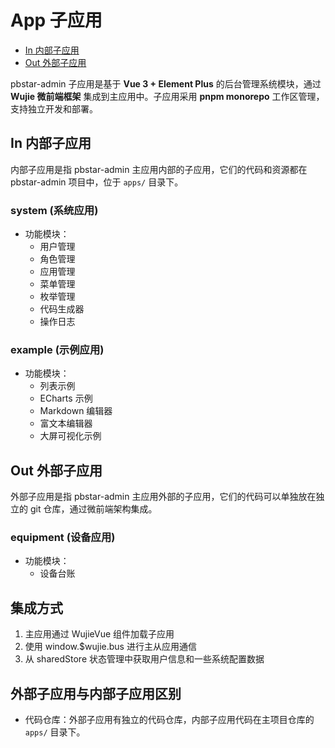 # App 子应用

- [In 内部子应用](#In-内部子应用)
- [Out 外部子应用](#Out-外部子应用)

pbstar-admin 子应用是基于 **Vue 3 + Element Plus** 的后台管理系统模块，通过 **Wujie 微前端框架** 集成到主应用中。子应用采用 **pnpm monorepo** 工作区管理，支持独立开发和部署。

## In 内部子应用

内部子应用是指 pbstar-admin 主应用内部的子应用，它们的代码和资源都在 pbstar-admin 项目中，位于 `apps/` 目录下。

### system (系统应用)

- 功能模块：
  - 用户管理
  - 角色管理
  - 应用管理
  - 菜单管理
  - 枚举管理
  - 代码生成器
  - 操作日志

### example (示例应用)

- 功能模块：
  - 列表示例
  - ECharts 示例
  - Markdown 编辑器
  - 富文本编辑器
  - 大屏可视化示例

## Out 外部子应用

外部子应用是指 pbstar-admin 主应用外部的子应用，它们的代码可以单独放在独立的 git 仓库，通过微前端架构集成。

### equipment (设备应用)

- 功能模块：
  - 设备台账

## 集成方式

1. 主应用通过 WujieVue 组件加载子应用
2. 使用 window.$wujie.bus 进行主从应用通信
3. 从 sharedStore 状态管理中获取用户信息和一些系统配置数据

## 外部子应用与内部子应用区别

- 代码仓库：外部子应用有独立的代码仓库，内部子应用代码在主项目仓库的 `apps/` 目录下。
